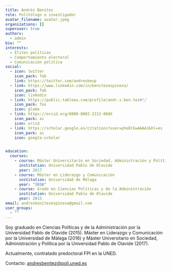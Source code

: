```yaml
---
title: Andrés Benítez
role: Politólogo e investigador
avatar_filename: avatar.jpeg
organizations: []
superuser: true
authors:
  - admin
bio: ""
interests:
  - Élites políticas
  - Comportamiento electoral
  - Comunicación política
social:
  - icon: twitter
    icon_pack: fab
    link: https://twitter.com/andresbesp
  - link: https://www.linkedin.com/in/benitezespinosa/
    icon_pack: fab
    icon: linkedin
  - link: https://public.tableau.com/profile/andr.s.ben.tez#!/
    icon_pack: fas
    icon: globe
  - link: https://orcid.org/0000-0002-2213-868X
    icon_pack: ai
    icon: orcid
  - link: https://scholar.google.es/citations?user=pheECkwAAAAJ&hl=es
    icon_pack: ai
    icon: google-scholar


education:
  courses:
    - course: Máster Universitario en Sociedad, Administración y Política
      institution: Universidad Pablo de Olavide
      year: 2017
    - course: Máster en Liderazgo y Comunicación
      institution: Universidad de Málaga
      year: "2016"
    - course: Grado en Ciencias Políticas y de la Administración
      institution: Universidad Pablo de Olavide
      year: 2015
email: andresbenitezespinosa@gmail.com
user_groups:
  - ""
---
```

Soy graduado en Ciencias Políticas y de la Administración por la Universidad Pablo de Olavide (2015). Máster en Liderazgo y Comunicación por la Universidad de Málaga (2016) y Máster Universitario en Sociedad, Administración y Política por la Universidad Pablo de Olavide (2017). 

Actualmente, contratado predoctoral FPI en la UNED.

Contacto: andresbenitez@poli.uned.es
